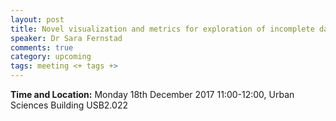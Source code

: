 ```yaml
---
layout: post
title: Novel visualization and metrics for exploration of incomplete data
speaker: Dr Sara Fernstad
comments: true
category: upcoming
tags: meeting <+ tags +>
---
```


__Time and Location:__ Monday 18th December 2017 11:00-12:00, Urban Sciences Building USB2.022
